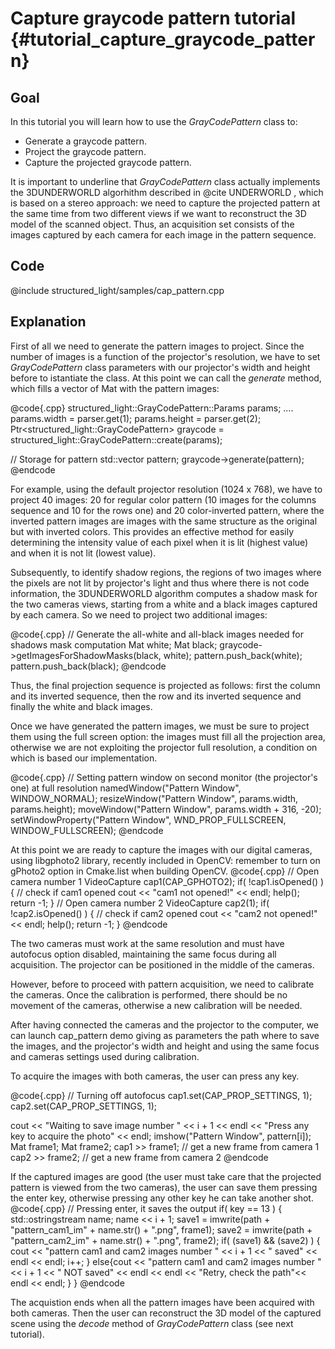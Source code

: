 Capture graycode pattern tutorial {#tutorial_capture_graycode_pattern}
=============

Goal
----

In this tutorial you will learn how to use the *GrayCodePattern* class to:

-   Generate a graycode pattern.
-   Project the graycode pattern.
-   Capture the projected graycode pattern.

It is important to underline that *GrayCodePattern* class actually implements the 3DUNDERWORLD algorhithm described in @cite UNDERWORLD , which is based on a stereo approach: we need to capture the projected pattern at the same time from two different views if we want to reconstruct the 3D model of the scanned object. Thus, an acquisition set consists of the images captured by each camera for each image in the pattern sequence.

Code
----

@include structured_light/samples/cap_pattern.cpp

Explanation
-----------
First of all we need to generate the pattern images to project. Since the number of images is a function of the projector's resolution, we have to set *GrayCodePattern* class parameters with our projector's width and height before to istantiate the class. At this point we can call the *generate* method, which fills a vector of Mat with the pattern images:

@code{.cpp}
structured_light::GrayCodePattern::Params params;
    ....
params.width = parser.get<int>(1);
params.height = parser.get<int>(2);
Ptr<structured_light::GrayCodePattern> graycode = structured_light::GrayCodePattern::create(params);

// Storage for pattern
std::vector<Mat> pattern;
graycode->generate(pattern);
@endcode

For example, using the default projector resolution (1024 x 768), we have to project 40 images: 20 for regular color pattern (10 images for the columns sequence and 10 for the rows one) and 20 color-inverted pattern, where the inverted pattern images are images with the same structure as the original but with inverted colors. This provides an effective method for easily determining the intensity value of each pixel when it is lit (highest value) and when it is not lit (lowest value).

Subsequently, to identify shadow regions, the regions of two images where the pixels are not lit by projector's light and thus where there is not code information, the 3DUNDERWORLD algorithm computes a shadow mask for the two cameras views, starting from a white and a black images captured by each camera. So we need to project two additional images:

@code{.cpp}
// Generate the all-white and all-black images needed for shadows mask computation
Mat white;
Mat black;
graycode->getImagesForShadowMasks(black, white);
pattern.push_back(white);
pattern.push_back(black);
@endcode

Thus, the final projection sequence is projected as follows: first the column and its inverted sequence, then the row and its inverted sequence and finally the white and black images.

Once we have generated the pattern images, we must be sure to project them using the full screen option: the images must fill all the projection area, otherwise we are not exploiting the projector full resolution, a condition on which is based our implementation.

@code{.cpp}
// Setting pattern window on second monitor (the projector's one) at full resolution
namedWindow("Pattern Window", WINDOW_NORMAL);
resizeWindow("Pattern Window", params.width, params.height);
moveWindow("Pattern Window", params.width + 316, -20);
setWindowProperty("Pattern Window", WND_PROP_FULLSCREEN, WINDOW_FULLSCREEN);
@endcode

At this point we are ready to capture the images with our digital cameras, using libgphoto2 library, recently included in OpenCV: remember to turn on gPhoto2 option in Cmake.list when building OpenCV.
@code{.cpp}
// Open camera number 1
VideoCapture cap1(CAP_GPHOTO2);
if( !cap1.isOpened() )
{
  // check if cam1 opened
  cout << "cam1 not opened!" << endl;
  help();
  return -1;
}
// Open camera number 2
VideoCapture cap2(1);
if( !cap2.isOpened() )
{
   // check if cam2 opened
   cout << "cam2 not opened!" << endl;
   help();
   return -1;
}
@endcode

The two cameras must work at the same resolution and must have autofocus option disabled, maintaining the same focus during all acquisition. The projector can be positioned in the middle of the cameras. 

However, before to proceed with pattern acquisition, we need to calibrate the cameras. Once the calibration is performed, there should be no movement of the cameras, otherwise a new calibration will be needed. 

After having connected the cameras and the projector to the computer, we can launch cap_pattern demo giving as parameters the path where to save the images, and the projector's width and height and using the same focus and cameras settings used during calibration.

To acquire the images with both cameras, the user can press any key.

@code{.cpp}
// Turning off autofocus
cap1.set(CAP_PROP_SETTINGS, 1);
cap2.set(CAP_PROP_SETTINGS, 1);

cout << "Waiting to save image number " << i + 1 << endl << "Press any key to acquire the photo" << endl;
imshow("Pattern Window", pattern[i]);
Mat frame1;
Mat frame2;
cap1 >> frame1;  // get a new frame from camera 1
cap2 >> frame2;  // get a new frame from camera 2
@endcode

If the captured images are good (the user must take care that the projected pattern is viewed from the two cameras), the user can save them pressing the enter key, otherwise pressing any other key he can take another shot.
@code{.cpp}
// Pressing enter, it saves the output
if( key == 13 )
{
std::ostringstream name;
name << i + 1;
save1 = imwrite(path + "pattern_cam1_im" + name.str() + ".png", frame1);
save2 = imwrite(path + "pattern_cam2_im" + name.str() + ".png", frame2);
if( (save1) && (save2) )
{
  cout << "pattern cam1 and cam2 images number " << i + 1 << " saved" << endl << endl;
  i++;
}
else{cout << "pattern cam1 and cam2 images number " << i + 1 << " NOT saved" << endl << endl << "Retry, check the path"<< endl << endl;
}
}
@endcode

The acquistion ends when all the pattern images have been acquired with both cameras. Then the user can reconstruct the 3D model of the captured scene using the *decode* method of *GrayCodePattern* class (see next tutorial).
